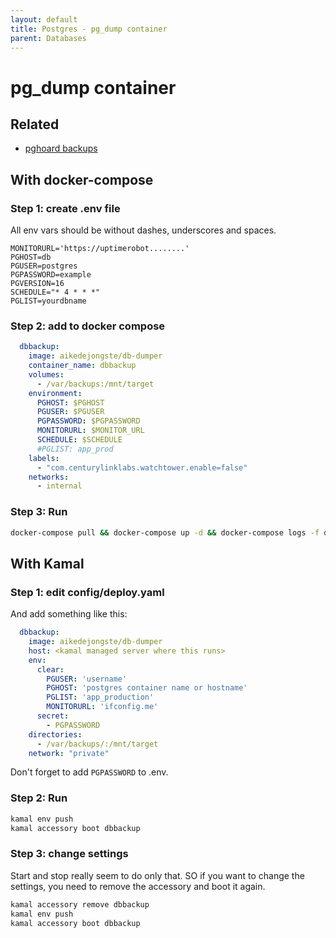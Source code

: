 ```yaml
---
layout: default
title: Postgres - pg_dump container
parent: Databases
---
```


# pg_dump container

## Related

- [pghoard backups](https://github.com/Aiven-Open/pghoard)

## With docker-compose

### Step 1: create .env file

All env vars should be without dashes, underscores and spaces.

```
MONITORURL='https://uptimerobot........'
PGHOST=db
PGUSER=postgres
PGPASSWORD=example
PGVERSION=16
SCHEDULE="* 4 * * *"
PGLIST=yourdbname
```

### Step 2: add to docker compose

```yaml
  dbbackup:
    image: aikedejongste/db-dumper
    container_name: dbbackup
    volumes:
      - /var/backups:/mnt/target
    environment:
      PGHOST: $PGHOST
      PGUSER: $PGUSER
      PGPASSWORD: $PGPASSWORD
      MONITORURL: $MONITOR_URL
      SCHEDULE: $SCHEDULE
      #PGLIST: app_prod
    labels:
      - "com.centurylinklabs.watchtower.enable=false"
    networks:
      - internal
```

### Step 3: Run

```bash
docker-compose pull && docker-compose up -d && docker-compose logs -f dbbackup
```

## With Kamal

### Step 1: edit config/deploy.yaml

And add something like this:

```yaml
  dbbackup:
    image: aikedejongste/db-dumper
    host: <kamal managed server where this runs>
    env:
      clear:
        PGUSER: 'username'
        PGHOST: 'postgres container name or hostname'
        PGLIST: 'app_production'
        MONITORURL: 'ifconfig.me'
      secret:
        - PGPASSWORD
    directories:
      - /var/backups/:/mnt/target
    network: "private"
```

Don't forget to add `PGPASSWORD` to .env.

### Step 2: Run

```bash
kamal env push
kamal accessory boot dbbackup
```

### Step 3: change settings

Start and stop really seem to do only that. SO if you want to change the
settings, you need to remove the accessory and boot it again.

```bash
kamal accessory remove dbbackup
kamal env push
kamal accessory boot dbbackup
```

